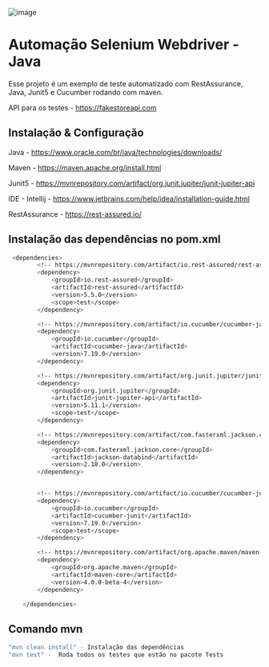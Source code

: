 ![image](https://github.com/user-attachments/assets/8f41c291-ff3c-4f74-9d02-a21c0fc571f2)


# Automação Selenium Webdriver - Java

Esse projeto é um exemplo de teste automatizado com RestAssurance, Java, Junit5 e Cucumber rodando com maven.

API para os testes - https://fakestoreapi.com

## Instalação & Configuração


Java - https://www.oracle.com/br/java/technologies/downloads/

Maven - https://maven.apache.org/install.html

Junit5 - https://mvnrepository.com/artifact/org.junit.jupiter/junit-jupiter-api

IDE - Intellij - https://www.jetbrains.com/help/idea/installation-guide.html

RestAssurance - https://rest-assured.io/

## Instalação das dependências no pom.xml
```bash
 <dependencies>
        <!-- https://mvnrepository.com/artifact/io.rest-assured/rest-assured -->
        <dependency>
            <groupId>io.rest-assured</groupId>
            <artifactId>rest-assured</artifactId>
            <version>5.5.0</version>
            <scope>test</scope>
        </dependency>

        <!-- https://mvnrepository.com/artifact/io.cucumber/cucumber-java -->
        <dependency>
            <groupId>io.cucumber</groupId>
            <artifactId>cucumber-java</artifactId>
            <version>7.19.0</version>
        </dependency>

        <!-- https://mvnrepository.com/artifact/org.junit.jupiter/junit-jupiter-api -->
        <dependency>
            <groupId>org.junit.jupiter</groupId>
            <artifactId>junit-jupiter-api</artifactId>
            <version>5.11.1</version>
            <scope>test</scope>
        </dependency>

        <!-- https://mvnrepository.com/artifact/com.fasterxml.jackson.core/jackson-databind -->
        <dependency>
            <groupId>com.fasterxml.jackson.core</groupId>
            <artifactId>jackson-databind</artifactId>
            <version>2.18.0</version>
        </dependency>


        <!-- https://mvnrepository.com/artifact/io.cucumber/cucumber-junit -->
        <dependency>
            <groupId>io.cucumber</groupId>
            <artifactId>cucumber-junit</artifactId>
            <version>7.19.0</version>
            <scope>test</scope>
        </dependency>

        <!-- https://mvnrepository.com/artifact/org.apache.maven/maven-core -->
        <dependency>
            <groupId>org.apache.maven</groupId>
            <artifactId>maven-core</artifactId>
            <version>4.0.0-beta-4</version>
        </dependency>

    </dependencies>
```

## Comando mvn

```bash
"mvn clean install" - Instalação das dependências
"mvn test" -  Roda todos os testes que estão no pacote Tests
```
